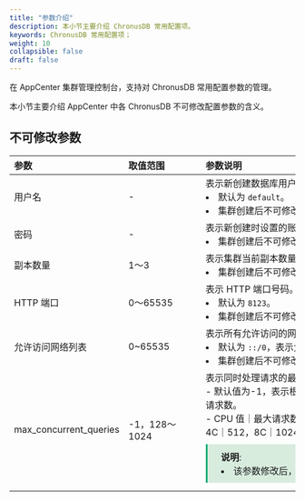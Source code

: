 ```yaml
---
title: "参数介绍"
description: 本小节主要介绍 ChronusDB 常用配置项。 
keywords: ChronusDB 常用配置项；
weight: 10
collapsible: false
draft: false
---
```




在 AppCenter 集群管理控制台，支持对 ChronusDB 常用配置参数的管理。

本小节主要介绍 AppCenter 中各 ChronusDB 不可修改配置参数的含义。

## 不可修改参数

|<span style="display:inline-block;width:80px">参数</span> |<span style="display:inline-block;width:120px">取值范围</span>|<span style="display:inline-block;width:420px">参数说明</span>|
|:----|:----|:----|
|   用户名  |  -  |  表示新创建数据库用户账号名。<li>默认为 `default`。<li>集群创建后不可修改。 |
|   密码 | - |  表示新创建时设置的账号密码。<li>集群创建后不可修改。  |
|   副本数量    |  1～3       |   表示集群当前副本数量。<li>集群创建后不可修改。  |
|   HTTP 端口      |  0～65535     |   表示 HTTP 端口号码。 <li>默认为 `8123`。<li>集群创建后不可修改。  |
|   允许访问网络列表      |  0~65535     |   表示所有允许访问的网络列表，由分号分割的列表。 <li>默认为 `::/0`，表示允许所有网络可访问。<li>集群创建后不可修改。  |
|   max_concurrent_queries      |   -1，128～1024       |   表示同时处理请求的最大数量。 <br>- 默认值为-1，表示根据集群初始化 CPU 值动态设定最大请求数。 <br>- CPU 值｜最大请求数默认关系： 1C｜128，2C｜256，4C｜512，8C｜1024, 16C｜1024，32C｜1024。<span style="display: block; background-color: #D8ECDE; padding: 10px 24px; margin: 10px 0; border-left: 3px solid #00a971;"><b>说明</b>: <li>该参数修改后，数据库将重启。</li></span>|
